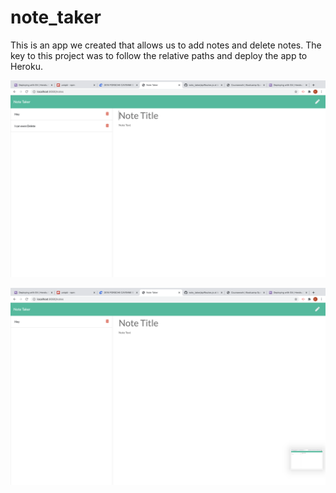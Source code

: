 # note_taker

This is an app we created that allows us to add notes and delete notes. The key to this project 
was to follow the relative paths and deploy the app to Heroku.

![Screenshot Added Notes](ScreenShot1.png)

![Screenshot 2 - Deleted Notes](Screenshot2.png)